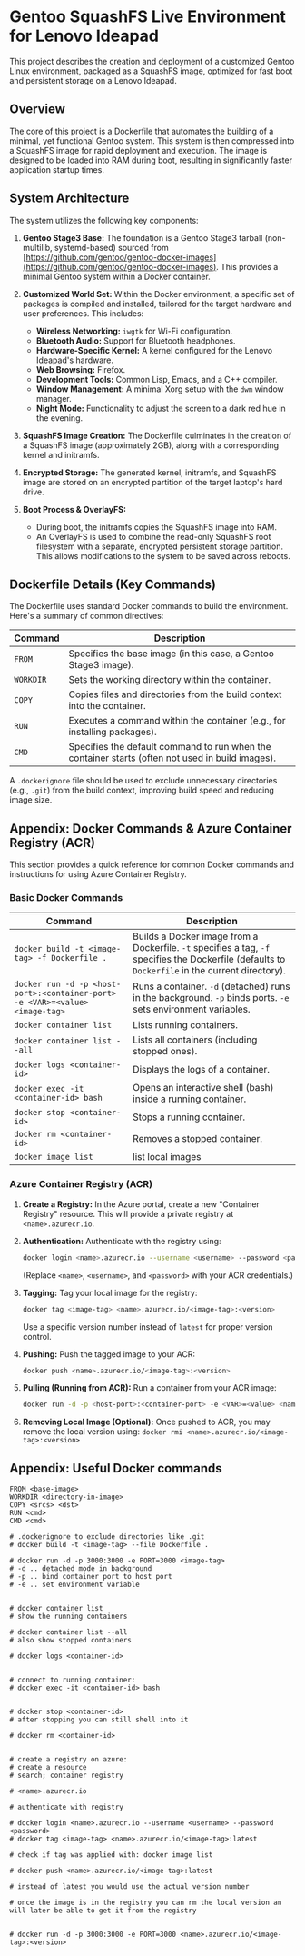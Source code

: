 # Gentoo SquashFS Live Environment for Lenovo Ideapad

This project describes the creation and deployment of a customized Gentoo Linux environment, packaged as a SquashFS image, optimized for fast boot and persistent storage on a Lenovo Ideapad.

## Overview

The core of this project is a Dockerfile that automates the building of a minimal, yet functional Gentoo system. This system is then compressed into a SquashFS image for rapid deployment and execution.  The image is designed to be loaded into RAM during boot, resulting in significantly faster application startup times.

## System Architecture

The system utilizes the following key components:

1.  **Gentoo Stage3 Base:**  The foundation is a Gentoo Stage3 tarball (non-multilib, systemd-based) sourced from [https://github.com/gentoo/gentoo-docker-images](https://github.com/gentoo/gentoo-docker-images). This provides a minimal Gentoo system within a Docker container.

2.  **Customized World Set:** Within the Docker environment, a specific set of packages is compiled and installed, tailored for the target hardware and user preferences. This includes:
    *   **Wireless Networking:** `iwgtk` for Wi-Fi configuration.
    *   **Bluetooth Audio:** Support for Bluetooth headphones.
    *   **Hardware-Specific Kernel:** A kernel configured for the Lenovo Ideapad's hardware.
    *   **Web Browsing:** Firefox.
    *   **Development Tools:** Common Lisp, Emacs, and a C++ compiler.
    *   **Window Management:** A minimal Xorg setup with the `dwm` window manager.
    *   **Night Mode:** Functionality to adjust the screen to a dark red hue in the evening.

3.  **SquashFS Image Creation:**  The Dockerfile culminates in the creation of a SquashFS image (approximately 2GB), along with a corresponding kernel and initramfs.

4.  **Encrypted Storage:**  The generated kernel, initramfs, and SquashFS image are stored on an encrypted partition of the target laptop's hard drive.

5.  **Boot Process & OverlayFS:**
    *   During boot, the initramfs copies the SquashFS image into RAM.
    *   An OverlayFS is used to combine the read-only SquashFS root filesystem with a separate, encrypted persistent storage partition.  This allows modifications to the system to be saved across reboots.

## Dockerfile Details (Key Commands)

The Dockerfile uses standard Docker commands to build the environment.  Here's a summary of common directives:

| Command        | Description                                                                       |
|----------------|-----------------------------------------------------------------------------------|
| `FROM`         | Specifies the base image (in this case, a Gentoo Stage3 image).                 |
| `WORKDIR`      | Sets the working directory within the container.                                 |
| `COPY`         | Copies files and directories from the build context into the container.         |
| `RUN`          | Executes a command within the container (e.g., for installing packages).        |
| `CMD`          | Specifies the default command to run when the container starts (often not used in build images). |

A `.dockerignore` file should be used to exclude unnecessary directories (e.g., `.git`) from the build context, improving build speed and reducing image size.

## Appendix: Docker Commands & Azure Container Registry (ACR)

This section provides a quick reference for common Docker commands and instructions for using Azure Container Registry.

### Basic Docker Commands

| Command                                  | Description                                                                                       |
|------------------------------------------|---------------------------------------------------------------------------------------------------|
| `docker build -t <image-tag> -f Dockerfile .` | Builds a Docker image from a Dockerfile.  `-t` specifies a tag, `-f` specifies the Dockerfile (defaults to `Dockerfile` in the current directory). |
| `docker run -d -p <host-port>:<container-port> -e <VAR>=<value> <image-tag>` | Runs a container. `-d` (detached) runs in the background. `-p` binds ports. `-e` sets environment variables. |
| `docker container list`                   | Lists running containers.                                                                     |
| `docker container list --all`            | Lists all containers (including stopped ones).                                                 |
| `docker logs <container-id>`             | Displays the logs of a container.                                                                 |
| `docker exec -it <container-id> bash`    | Opens an interactive shell (bash) inside a running container.                                   |
| `docker stop <container-id>`             | Stops a running container.                                                                      |
| `docker rm <container-id>`               | Removes a stopped container.                                                                    |
| `docker image list`                       | list local images |

### Azure Container Registry (ACR)

1.  **Create a Registry:** In the Azure portal, create a new "Container Registry" resource.  This will provide a private registry at `<name>.azurecr.io`.

2.  **Authentication:** Authenticate with the registry using:
    ```bash
    docker login <name>.azurecr.io --username <username> --password <password>
    ```
    (Replace `<name>`, `<username>`, and `<password>` with your ACR credentials.)

3.  **Tagging:** Tag your local image for the registry:
    ```bash
    docker tag <image-tag> <name>.azurecr.io/<image-tag>:<version>
    ```
    Use a specific version number instead of `latest` for proper version control.

4.  **Pushing:** Push the tagged image to your ACR:
    ```bash
    docker push <name>.azurecr.io/<image-tag>:<version>
    ```

5.  **Pulling (Running from ACR):**  Run a container from your ACR image:
    ```bash
    docker run -d -p <host-port>:<container-port> -e <VAR>=<value> <name>.azurecr.io/<image-tag>:<version>
    ```

6. **Removing Local Image (Optional):**
    Once pushed to ACR, you may remove the local version using: `docker rmi <name>.azurecr.io/<image-tag>:<version>`


## Appendix: Useful Docker commands

```
FROM <base-image>
WORKDIR <directory-in-image>
COPY <srcs> <dst>
RUN <cmd>
CMD <cmd>

# .dockerignore to exclude directories like .git
# docker build -t <image-tag> --file Dockerfile .

# docker run -d -p 3000:3000 -e PORT=3000 <image-tag>
# -d .. detached mode in background
# -p .. bind container port to host port
# -e .. set environment variable


# docker container list
# show the running containers

# docker container list --all
# also show stopped containers

# docker logs <container-id>


# connect to running container:
# docker exec -it <container-id> bash


# docker stop <container-id>
# after stopping you can still shell into it

# docker rm <container-id>


# create a registry on azure:
# create a resource
# search; container registry

# <name>.azurecr.io

# authenticate with registry

# docker login <name>.azurecr.io --username <username> --password <password>
# docker tag <image-tag> <name>.azurecr.io/<image-tag>:latest

# check if tag was applied with: docker image list

# docker push <name>.azurecr.io/<image-tag>:latest

# instead of latest you would use the actual version number

# once the image is in the registry you can rm the local version an will later be able to get it from the registry


# docker run -d -p 3000:3000 -e PORT=3000 <name>.azurecr.io/<image-tag>:<version>


```